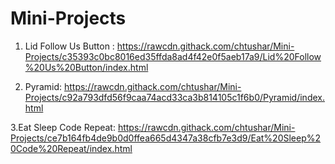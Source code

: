 # Mini-Projects

1. Lid Follow Us Button : https://rawcdn.githack.com/chtushar/Mini-Projects/c35393c0bc8016ed35ffda8ad4f42e0f5aeb17a9/Lid%20Follow%20Us%20Button/index.html

2. Pyramid: https://rawcdn.githack.com/chtushar/Mini-Projects/c92a793dfd56f9caa74acd33ca3b814105c1f6b0/Pyramid/index.html

  3.Eat Sleep Code Repeat: https://rawcdn.githack.com/chtushar/Mini-Projects/ce7b164fb4de9b0d0ffea665d4347a38cfb7e3d9/Eat%20Sleep%20Code%20Repeat/index.html
